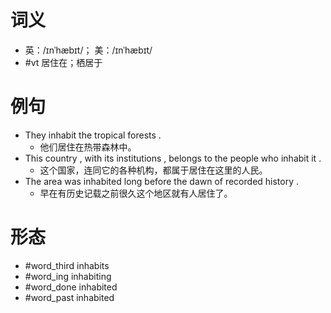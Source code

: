 # 词义
- 英：/ɪnˈhæbɪt/； 美：/ɪnˈhæbɪt/
- #vt 居住在；栖居于
# 例句
- They inhabit the tropical forests .
	- 他们居住在热带森林中。
- This country , with its institutions , belongs to the people who inhabit it .
	- 这个国家，连同它的各种机构，都属于居住在这里的人民。
- The area was inhabited long before the dawn of recorded history .
	- 早在有历史记载之前很久这个地区就有人居住了。
# 形态
- #word_third inhabits
- #word_ing inhabiting
- #word_done inhabited
- #word_past inhabited
